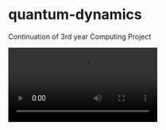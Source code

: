 # quantum-dynamics

Continuation of 3rd year Computing Project

<video src="https://nc.jellycatoctopus.cloud/s/2XATf3mQrPDEJ4j"></video>
